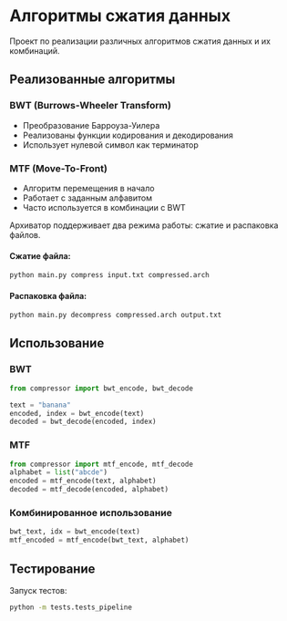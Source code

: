 # Алгоритмы сжатия данных

Проект по реализации различных алгоритмов сжатия данных и их комбинаций.

## Реализованные алгоритмы

### BWT (Burrows-Wheeler Transform)
- Преобразование Барроуза-Уилера
- Реализованы функции кодирования и декодирования
- Использует нулевой символ как терминатор

### MTF (Move-To-Front)
- Алгоритм перемещения в начало
- Работает с заданным алфавитом
- Часто используется в комбинации с BWT

Архиватор поддерживает два режима работы: сжатие и распаковка файлов.

#### Сжатие файла:
```bash
python main.py compress input.txt compressed.arch
```

#### Распаковка файла:
```bash
python main.py decompress compressed.arch output.txt
```

## Использование

### BWT
```python
from compressor import bwt_encode, bwt_decode

text = "banana"
encoded, index = bwt_encode(text)
decoded = bwt_decode(encoded, index)
```

### MTF
```python
from compressor import mtf_encode, mtf_decode
alphabet = list("abcde")
encoded = mtf_encode(text, alphabet)
decoded = mtf_decode(encoded, alphabet)
```

### Комбинированное использование
```python
bwt_text, idx = bwt_encode(text)
mtf_encoded = mtf_encode(bwt_text, alphabet)
```

## Тестирование

Запуск тестов:
```bash
python -m tests.tests_pipeline
```